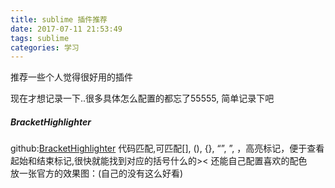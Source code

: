 ```yaml
---
title: sublime 插件推荐
date: 2017-07-11 21:53:49
tags: sublime
categories: 学习
---
```

推荐一些个人觉得很好用的插件
<!-- more --> 
现在才想记录一下..很多具体怎么配置的都忘了55555, 简单记录下吧

##### BracketHighlighter 
github:[BracketHighlighter](https://github.com/facelessuser/BracketHighlighter)
代码匹配,可匹配[], (), {}, “”, ”, <tag></tag>，高亮标记，便于查看起始和结束标记,很快就能找到对应的括号什么的>< 还能自己配置喜欢的配色  
放一张官方的效果图：(自己的没有这么好看)



